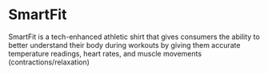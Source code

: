 # SmartFit
SmartFit is a tech-enhanced athletic shirt that gives consumers the ability to better understand their body during workouts by giving them accurate temperature readings, heart rates, and muscle movements (contractions/relaxation)
